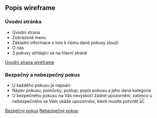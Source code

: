 ## Popis wireframe

### Úvodní stránka
- Úvodní strana
- Zobrazené menu
- Základní informace o tom k čemu dané pokusy slouží
- O nás
- 3 pokusy střídající se na hlavní straně

[Úvodní strana wireframe](https://github.com/martinsimcik/Demo-applet-na-pokusy/blob/main/doc/ui_design_3r_2pol/Dom%C5%AF.jpg)

### Bezpečný a nebezpečný pokus
- U každého pokusu je napsán:
- Název pokusu, pomůcky, postup, popis pokusu a jeho daná kategorie
- U bezpečného pokusu na Vás nevyskočí žádné upozornění, zatímco u nebezpečného se Vám ukáže upozornění, které musíte potvrdit
![](images/upozorneni.jng)

[Bezpečný pokus](https://github.com/martinsimcik/Demo-applet-na-pokusy/blob/main/doc/ui_design_3r_2pol/Bezpe%C4%8Dn%C3%BD%20pokus.jpg)
[Nebezpečný pokus](https://github.com/martinsimcik/Demo-applet-na-pokusy/blob/main/doc/ui_design_3r_2pol/Nebezpe%C4%8Dn%C3%BD%20pokus.jpg)
